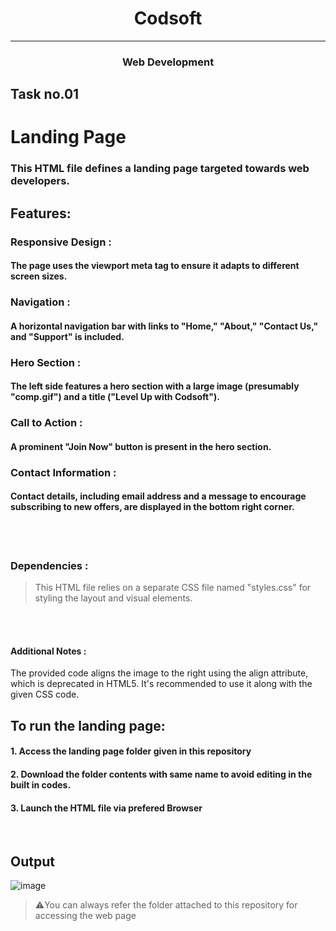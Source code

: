 <h1 align="center"> Codsoft </h1> 
<hr>

<h3 align="center">Web Development </h3>

## Task no.01

# Landing Page

### This HTML file defines a landing page targeted towards web developers.

## Features:

### Responsive Design : 
#### The page uses the viewport meta tag to ensure it adapts to different screen sizes.
### Navigation : 
#### A horizontal navigation bar with links to "Home," "About," "Contact Us," and "Support" is included.
### Hero Section :
#### The left side features a hero section with a large image (presumably "comp.gif") and a title ("Level Up with Codsoft").
### Call to Action : 
#### A prominent "Join Now" button is present in the hero section.
### Contact Information : 
#### Contact details, including email address and a message to encourage subscribing to new offers, are displayed in the bottom right corner.

<br>
<br>

###  Dependencies :

> This HTML file relies on a separate CSS file named "styles.css" for styling the layout and visual elements.

<br>
<br>

#### Additional Notes :

The provided code aligns the image to the right using the align attribute, which is deprecated in HTML5. It's recommended to use it along with the given CSS code.

## To run the landing page:


#### 1. Access the landing page folder given in this repository

#### 2. Download the folder contents with same name to avoid editing in the built in codes.

#### 3. Launch the HTML file via prefered Browser

<br>

## Output

![image](https://github.com/PSriVarshan/Codsoft_taskno1/assets/114944059/156b7fe6-78a5-4cee-99b4-a2c5febbbab7)


> ⚠️You can always refer the folder attached to this repository for accessing the web page

<br>

